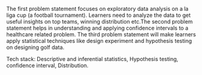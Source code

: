 The first problem statement focuses on exploratory data analysis on a la liga cup (a football tournament).
Learners need to analyze the data to get useful insights on top teams, winning distribution etc.The second 
problem statement helps in understanding and applying confidence intervals to a healthcare related problem.
The third problem statement will make learners apply statistical techniques like design experiment and
hypothesis testing on designing golf data.

Tech stack: Descriptive and inferential statistics, Hypothesis testing, confidence interval, Distribution.
